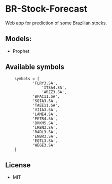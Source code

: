 # BR-Stock-Forecast
Web app for prediction of some Brazilian stocks.

## Models:

- Prophet 

## Available symbols

        symbols = [
                'FLRY3.SA',
                    'ITSA4.SA',
                    'ARZZ3.SA',
                'BPAC11.SA',
                'SQIA3.SA',
                'TAEE11.SA',
                'VIIA3.SA',
                'LAME4.SA',
                'PETR4.SA',
                'BRKM5.SA',
                'LREN3.SA',
                'RADL3.SA',
                'ENBR3.SA',
                'EQTL3.SA',
                'WEGE3.SA'
        ]

## License

- MIT